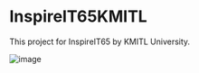 # InspireIT65KMITL
This project for InspireIT65 by KMITL University.

![image](https://user-images.githubusercontent.com/78318848/153578223-3bdc01fc-8d81-4237-bf76-484e75083c9b.png)
